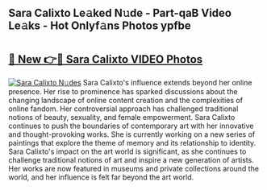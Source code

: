 ## Sara Calixto Le𝚊ked N𝚞de - Part-qaB Video Le𝚊ks - Hot Onlyf𝚊ns Photos ypfbe

# <h2><a href="http://ab62353.deff.icu/?id=Sara+Calixto">🔗 New 👉🔴 Sara Calixto VIDEO Photos</a></h2>

[![Sara Calixto N𝚞des](https://i.imgur.com/rIISA9y.gif)](http://ab62353.deff.icu/?id=Sara+Calixto)
Sara Calixto's influence extends beyond her online presence. Her rise to prominence has sparked discussions about the changing landscape of online content creation and the complexities of online fandom. Her controversial approach has challenged traditional notions of beauty, sexuality, and female empowerment. Sara Calixto continues to push the boundaries of contemporary art with her innovative and thought-provoking works. She is currently working on a new series of paintings that explore the theme of memory and its relationship to identity. Sara Calixto's impact on the art world is significant, as she continues to challenge traditional notions of art and inspire a new generation of artists. Her works are now featured in museums and private collections around the world, and her influence is felt far beyond the art world.
